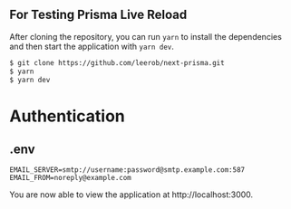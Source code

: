 ## For Testing Prisma Live Reload

After cloning the repository, you can run `yarn` to install the dependencies and then start the application with `yarn dev`.

```bash
$ git clone https://github.com/leerob/next-prisma.git
$ yarn
$ yarn dev
```

# Authentication

## .env

```env
EMAIL_SERVER=smtp://username:password@smtp.example.com:587
EMAIL_FROM=noreply@example.com
```

You are now able to view the application at http://localhost:3000.
